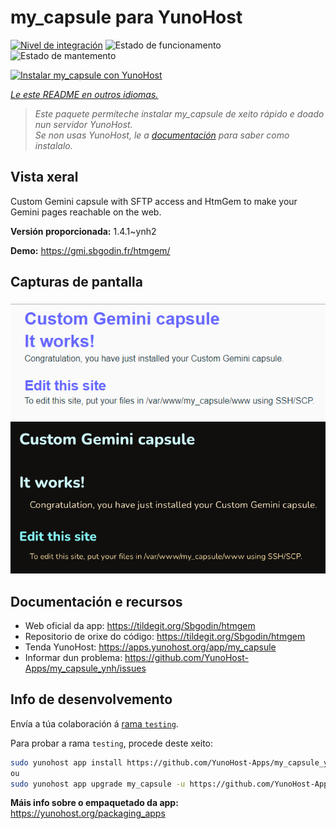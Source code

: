 <!--
NOTA: Este README foi creado automáticamente por <https://github.com/YunoHost/apps/tree/master/tools/readme_generator>
NON debe editarse manualmente.
-->

# my_capsule para YunoHost

[![Nivel de integración](https://dash.yunohost.org/integration/my_capsule.svg)](https://dash.yunohost.org/appci/app/my_capsule) ![Estado de funcionamento](https://ci-apps.yunohost.org/ci/badges/my_capsule.status.svg) ![Estado de mantemento](https://ci-apps.yunohost.org/ci/badges/my_capsule.maintain.svg)

[![Instalar my_capsule con YunoHost](https://install-app.yunohost.org/install-with-yunohost.svg)](https://install-app.yunohost.org/?app=my_capsule)

*[Le este README en outros idiomas.](./ALL_README.md)*

> *Este paquete permíteche instalar my_capsule de xeito rápido e doado nun servidor YunoHost.*  
> *Se non usas YunoHost, le a [documentación](https://yunohost.org/install) para saber como instalalo.*

## Vista xeral

Custom Gemini capsule with SFTP access and HtmGem to make your Gemini pages reachable on the web.


**Versión proporcionada:** 1.4.1~ynh2

**Demo:** <https://gmi.sbgodin.fr/htmgem/>

## Capturas de pantalla

![Captura de pantalla de my_capsule](./doc/screenshots/screenshot2.png)
![Captura de pantalla de my_capsule](./doc/screenshots/screenshot1.png)

## Documentación e recursos

- Web oficial da app: <https://tildegit.org/Sbgodin/htmgem>
- Repositorio de orixe do código: <https://tildegit.org/Sbgodin/htmgem>
- Tenda YunoHost: <https://apps.yunohost.org/app/my_capsule>
- Informar dun problema: <https://github.com/YunoHost-Apps/my_capsule_ynh/issues>

## Info de desenvolvemento

Envía a túa colaboración á [rama `testing`](https://github.com/YunoHost-Apps/my_capsule_ynh/tree/testing).

Para probar a rama `testing`, procede deste xeito:

```bash
sudo yunohost app install https://github.com/YunoHost-Apps/my_capsule_ynh/tree/testing --debug
ou
sudo yunohost app upgrade my_capsule -u https://github.com/YunoHost-Apps/my_capsule_ynh/tree/testing --debug
```

**Máis info sobre o empaquetado da app:** <https://yunohost.org/packaging_apps>
